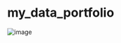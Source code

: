 # my_data_portfolio

![image](https://github.com/azizapray/my_data_portfolio/assets/97733456/7b09dc4f-2ebe-4a29-8246-1c741a8f5e7c)

